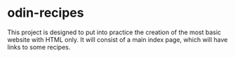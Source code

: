 # odin-recipes

This project is designed to put into practice the creation of the most basic website with HTML only. It will consist of a main index page, which will have links to some recipes.